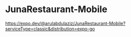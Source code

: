 # JunaRestaurant-Mobile

https://expo.dev/@arulabdulaziz/JunaRestaurant-Mobile?serviceType=classic&distribution=expo-go